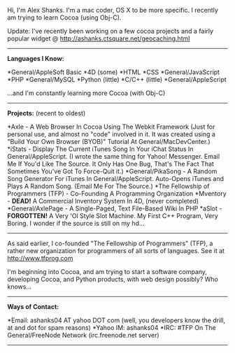 Hi, I'm Alex Shanks. I'm a mac coder, OS X to be more specific. I recently am trying to learn Cocoa (using Obj-C).

Update: I've recently been working on a few cocoa projects and a fairly popular widget @ http://ashanks.ctsquare.net/geocaching.html

----

**Languages I Know:**

*General/AppleSoft Basic
*4D (some)
*HTML
*CSS
*General/JavaScript
*PHP
*General/MySQL
*Python (little)
*C/C++ (little)
*General/AppleScript

...and I'm constantly learning more Cocoa (with Obj-C)

----

**Projects:** (recent to oldest)

*Axle - A Web Browser In Cocoa Using The Webkit Framework (Just for personal use, and almost no "code" involved in it. It was created using a "Build Your Own Browser (BYOB)" Tutorial At General/MacDevCenter.)
*iStats - Display The Current iTunes Song In Your iChat Status In General/AppleScript. (I wrote the same thing for Yahoo! Messenger. Email Me If You'd Like The Source. It Only Has One Bug, That's The Fact That Sometimes You've Got To Force-Quit it.)
*General/PikaSong - A Random Song Generator For iTunes In General/AppleScript. Auto-Opens iTunes and Plays A Random Song. (Email Me For The Source.)
*The Fellowship of Programmers (TFP) - Co-Founding A Programming Organization
*Mventory - **DEAD!** A Commercial Inventory System In 4D, (never completed)
*General/AxlePage - A Single-Paged, Text File-Based Wiki In PHP
*aSlot - **FORGOTTEN!** A Very 'Ol Style Slot Machine. My First C++ Program, Very Boring. I wonder if the source is still on my hd...


----

As said earlier, I co-founded "The Fellowship of Programmers" (TFP), a rather new organization for programmers of all sorts of languages. See it at http://www.tfprog.com

I'm beginning into Cocoa, and am trying to start a software company, developing Cocoa, and Python products, with web design possibly? Who knows...

----

**Ways of Contact:**

*Email: ashanks04 AT yahoo DOT com  (well, you developers know the drill, at and dot for spam reasons)
*Yahoo IM: ashanks04
*IRC: #TFP On The General/FreeNode Network (irc.freenode.net server)


----